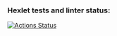 ### Hexlet tests and linter status:
[![Actions Status](https://github.com/linish5455/python-project-49/actions/workflows/hexlet-check.yml/badge.svg)](https://github.com/linish5455/python-project-49/actions)
